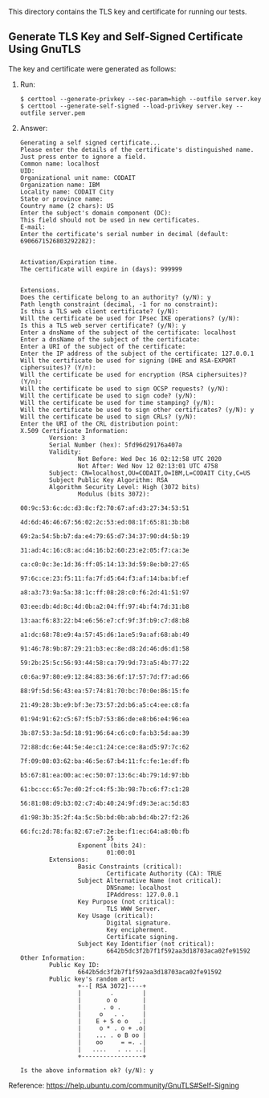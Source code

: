 This directory contains the TLS key and certificate for running our tests.

## Generate TLS Key and Self-Signed Certificate Using GnuTLS

The key and certificate were generated as follows:

1. Run:

       $ certtool --generate-privkey --sec-param=high --outfile server.key
       $ certtool --generate-self-signed --load-privkey server.key --outfile server.pem

2. Answer:

       Generating a self signed certificate...
       Please enter the details of the certificate's distinguished name. Just press enter to ignore a field.
       Common name: localhost
       UID:
       Organizational unit name: CODAIT
       Organization name: IBM
       Locality name: CODAIT City
       State or province name:
       Country name (2 chars): US
       Enter the subject's domain component (DC):
       This field should not be used in new certificates.
       E-mail:
       Enter the certificate's serial number in decimal (default: 6906671526803292282):


       Activation/Expiration time.
       The certificate will expire in (days): 999999


       Extensions.
       Does the certificate belong to an authority? (y/N): y
       Path length constraint (decimal, -1 for no constraint):
       Is this a TLS web client certificate? (y/N):
       Will the certificate be used for IPsec IKE operations? (y/N):
       Is this a TLS web server certificate? (y/N): y
       Enter a dnsName of the subject of the certificate: localhost
       Enter a dnsName of the subject of the certificate:
       Enter a URI of the subject of the certificate:
       Enter the IP address of the subject of the certificate: 127.0.0.1
       Will the certificate be used for signing (DHE and RSA-EXPORT ciphersuites)? (Y/n):
       Will the certificate be used for encryption (RSA ciphersuites)? (Y/n):
       Will the certificate be used to sign OCSP requests? (y/N):
       Will the certificate be used to sign code? (y/N):
       Will the certificate be used for time stamping? (y/N):
       Will the certificate be used to sign other certificates? (y/N): y
       Will the certificate be used to sign CRLs? (y/N):
       Enter the URI of the CRL distribution point:
       X.509 Certificate Information:
               Version: 3
               Serial Number (hex): 5fd96d29176a407a
               Validity:
                       Not Before: Wed Dec 16 02:12:58 UTC 2020
                       Not After: Wed Nov 12 02:13:01 UTC 4758
               Subject: CN=localhost,OU=CODAIT,O=IBM,L=CODAIT City,C=US
               Subject Public Key Algorithm: RSA
               Algorithm Security Level: High (3072 bits)
                       Modulus (bits 3072):
                               00:9c:53:6c:dc:d3:8c:f2:70:67:af:d3:27:34:53:51
                               4d:6d:46:46:67:56:02:2c:53:ed:08:1f:65:81:3b:b8
                               69:2a:54:5b:b7:da:e4:79:65:d7:34:37:90:d4:5b:19
                               31:ad:4c:16:c8:ac:d4:16:b2:60:23:e2:05:f7:ca:3e
                               ca:c0:0c:3e:1d:36:ff:05:14:13:3d:59:8e:b0:27:65
                               97:6c:ce:23:f5:11:fa:7f:d5:64:f3:af:14:ba:bf:ef
                               a8:a3:73:9a:5a:38:1c:ff:08:28:c0:f6:2d:41:51:97
                               03:ee:db:4d:8c:4d:0b:a2:04:ff:97:4b:f4:7d:31:b8
                               13:aa:f6:83:22:b4:e6:56:e7:cf:9f:3f:b9:c7:d8:b8
                               a1:dc:68:78:e9:4a:57:45:d6:1a:e5:9a:af:68:ab:49
                               91:46:78:9b:87:29:21:b3:ec:8e:d8:2d:46:d6:d1:58
                               59:2b:25:5c:56:93:44:58:ca:79:9d:73:a5:4b:77:22
                               c0:6a:97:80:e9:12:84:83:36:6f:17:57:7d:f7:ad:66
                               88:9f:5d:56:43:ea:57:74:81:70:bc:70:0e:86:15:fe
                               21:49:28:3b:e9:bf:3e:73:57:2d:b6:a5:c4:ee:c8:fa
                               01:94:91:62:c5:67:f5:b7:53:86:de:e8:b6:e4:96:ea
                               3b:87:53:3a:5d:18:91:96:64:c6:c0:fa:b3:5d:aa:39
                               72:88:dc:6e:44:5e:4e:c1:24:ce:ce:8a:d5:97:7c:62
                               7f:09:08:03:62:ba:46:5e:67:b4:11:fc:fe:1e:df:fb
                               b5:67:81:ea:00:ac:ec:50:07:13:6c:4b:79:1d:97:bb
                               61:bc:cc:65:7e:d0:2f:c4:f5:3b:98:7b:c6:f7:c1:28
                               56:81:08:d9:b3:02:c7:4b:40:24:9f:d9:3e:ac:5d:83
                               d1:98:3b:35:2f:4a:5c:5b:bd:0b:ab:bd:4b:27:f2:26
                               66:fc:2d:78:fa:82:67:e7:2e:be:f1:ec:64:a8:0b:fb
                               35
                       Exponent (bits 24):
                               01:00:01
               Extensions:
                       Basic Constraints (critical):
                               Certificate Authority (CA): TRUE
                       Subject Alternative Name (not critical):
                               DNSname: localhost
                               IPAddress: 127.0.0.1
                       Key Purpose (not critical):
                               TLS WWW Server.
                       Key Usage (critical):
                               Digital signature.
                               Key encipherment.
                               Certificate signing.
                       Subject Key Identifier (not critical):
                               6642b5dc3f2b7f1f592aa3d18703aca02fe91592
       Other Information:
               Public Key ID:
                       6642b5dc3f2b7f1f592aa3d18703aca02fe91592
               Public key's random art:
                       +--[ RSA 3072]----+
                       |        .        |
                       |       o o       |
                       |      . o .      |
                       |     o   . .     |
                       |    E + S o o   .|
                       |     o * . o + .o|
                       |    ... . o B oo |
                       |    oo     = =. .|
                       |   ....   . .. ..|
                       +-----------------+

       Is the above information ok? (y/N): y

Reference: https://help.ubuntu.com/community/GnuTLS#Self-Signing
